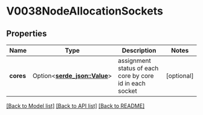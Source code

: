 # V0038NodeAllocationSockets

## Properties

Name | Type | Description | Notes
------------ | ------------- | ------------- | -------------
**cores** | Option<[**serde_json::Value**](.md)> | assignment status of each core by core id in each socket | [optional]

[[Back to Model list]](../README.md#documentation-for-models) [[Back to API list]](../README.md#documentation-for-api-endpoints) [[Back to README]](../README.md)


